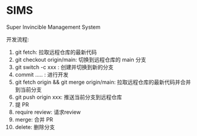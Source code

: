 # SIMS

Super Invincible Management System

开发流程:
1. git fetch: 拉取远程仓库的最新代码
2. git checkout origin/main: 切换到远程仓库的 main 分支
3. git switch -c xxx : 创建并切换到新的分支
4. commit ..... : 进行开发
5. git fetch origin && git merge origin/main: 拉取远程仓库的最新代码并合并到当前分支
6. git push origin xxx: 推送当前分支到远程仓库
7. 提 PR
8. require review: 请求review
9. merge: 合并 PR
10. delete: 删除分支
